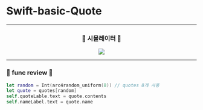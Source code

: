 # Swift-basic-Quote

<hr/>

<h3 align="center">🎥 시뮬레이터 🎥</h3>

<p align="center"><img src="https://user-images.githubusercontent.com/91595135/158622860-d1738624-baa0-41dd-b54d-3a52f8e17112.gif"> </p>

<hr/>

<h3>🔧 func review 🔧</h3>

```Swift
let random = Int(arc4random_uniform(8)) // quotes 8개 사용
let quote = quotes[random]
self.quoteLable.text = quote.contents
self.nameLabel.text = quote.name
```
